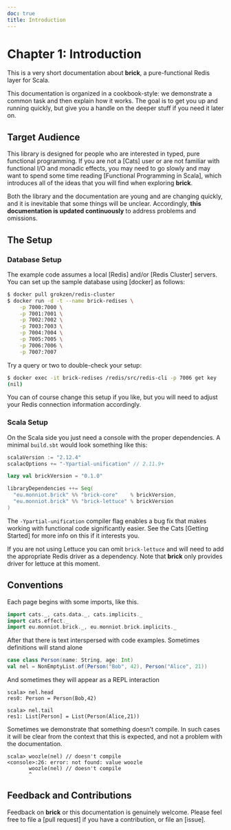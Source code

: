 ```yaml
---
doc: true
title: Introduction
---
```

# Chapter 1: Introduction

This is a very short documentation about **brick**, a pure-functional Redis layer for Scala.

This documentation is organized in a cookbook-style: we demonstrate a common task and then explain how it works. The goal is to get you up and running quickly, but give you a handle on the deeper stuff if you need it later on.

## Target Audience

This library is designed for people who are interested in typed, pure functional programming. If you are not a [Cats] user or are not familiar with functional I/O and monadic effects, you may need to go slowly and may want to spend some time reading [Functional Programming in Scala], which introduces all of the ideas that you will find when exploring **brick**.

Both the library and the documentation are young and are changing quickly, and it is inevitable that some things will be unclear. Accordingly, **this documentation is updated continuously** to address problems and omissions.

## The Setup

### Database Setup

The example code assumes a local [Redis] and/or [Redis Cluster] servers. You can set up the sample database using [docker] as follows:

```bash
$ docker pull grokzen/redis-cluster
$ docker run -d -t --name brick-redises \
    -p 7000:7000 \
    -p 7001:7001 \
    -p 7002:7002 \
    -p 7003:7003 \
    -p 7004:7004 \
    -p 7005:7005 \
    -p 7006:7006 \
    -p 7007:7007
```

Try a query or two to double-check your setup:

```sh
$ docker exec -it brick-redises /redis/src/redis-cli -p 7006 get key
(nil)
```

You can of course change this setup if you like, but you will need to adjust your Redis connection information accordingly.

### Scala Setup

On the Scala side you just need a console with the proper dependencies. A minimal `build.sbt` would look something like this:

```scala
scalaVersion := "2.12.4"
scalacOptions += "-Ypartial-unification" // 2.11.9+

lazy val brickVersion = "0.1.0"

libraryDependencies ++= Seq(
  "eu.monniot.brick" %% "brick-core"    % brickVersion,
  "eu.monniot.brick" %% "brick-lettuce" % brickVersion
)
```

The `-Ypartial-unification` compiler flag enables a bug fix that makes working with functional code significantly easier. See the Cats [Getting Started] for more info on this if it interests you.

If you are not using Lettuce you can omit `brick-lettuce` and will need to add the appropriate Redis driver as a dependency. Note that **brick** only provides driver for lettuce at this moment.

## Conventions

Each page begins with some imports, like this.

```scala
import cats._, cats.data._, cats.implicits._
import cats.effect._
import eu.monniot.brick._, eu.monniot.brick.implicits._
```

After that there is text interspersed with code examples. Sometimes definitions will stand alone

```scala
case class Person(name: String, age: Int)
val nel = NonEmptyList.of(Person("Bob", 42), Person("Alice", 21))
```

And sometimes they will appear as a REPL interaction

```repl
scala> nel.head
res0: Person = Person(Bob,42)

scala> nel.tail
res1: List[Person] = List(Person(Alice,21))
```

Sometimes we demonstrate that something doesn't compile. In such cases it will be clear from the context that this is expected, and not a problem with the documentation.

```repl
scala> woozle(nel) // doesn't compile
<console>:26: error: not found: value woozle
       woozle(nel) // doesn't compile
       ^
```

## Feedback and Contributions

Feedback on **brick** or this documentation is genuinely welcome. Please feel free to file a [pull request] if you have a contribution, or file an [issue].
